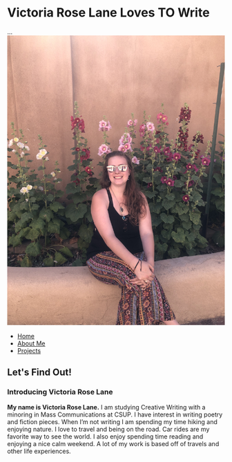 <html>
 <head>
   <h1>Victoria Rose Lane Loves TO Write</h1>
   <nav>...<nav>
   <img src="images/img_5709.jpg" alt="Victoria Surrounded By Hollyhocks">
 </head>
  <Nav>
    <ul>
	<li><a href="index.html">Home</a></li> 
	<li><a href="aboutme.html">About Me</a></li>
	<li><a href="projects.html">Projects</a></li>
    </ul>
   </Nav>
  <body>
    <h2>Let's Find Out!</h2>
    <h3>Introducing Victoria Rose Lane</h3>
    <p1><b>My name is Victoria Rose Lane.</b> I am studying Creative Writing with a minoring in Mass Communications at CSUP. I have interest in writing poetry and fiction pieces. When I’m not writing I am spending my time hiking and enjoying nature. I love to travel and being on the road. Car rides are my favorite way to see the world. I also enjoy spending time reading and enjoying a nice calm weekend. A lot of my work is based off of travels and other life experiences.</p1>
   </body>
<html>